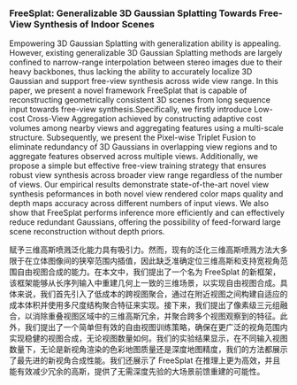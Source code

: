 ### FreeSplat: Generalizable 3D Gaussian Splatting Towards Free-View Synthesis of Indoor Scenes

Empowering 3D Gaussian Splatting with generalization ability is appealing. However, existing generalizable 3D Gaussian Splatting methods are largely confined to narrow-range interpolation between stereo images due to their heavy backbones, thus lacking the ability to accurately localize 3D Gaussian and support free-view synthesis across wide view range. In this paper, we present a novel framework FreeSplat that is capable of reconstructing geometrically consistent 3D scenes from long sequence input towards free-view synthesis.Specifically, we firstly introduce Low-cost Cross-View Aggregation achieved by constructing adaptive cost volumes among nearby views and aggregating features using a multi-scale structure. Subsequently, we present the Pixel-wise Triplet Fusion to eliminate redundancy of 3D Gaussians in overlapping view regions and to aggregate features observed across multiple views. Additionally, we propose a simple but effective free-view training strategy that ensures robust view synthesis across broader view range regardless of the number of views. Our empirical results demonstrate state-of-the-art novel view synthesis peformances in both novel view rendered color maps quality and depth maps accuracy across different numbers of input views. We also show that FreeSplat performs inference more efficiently and can effectively reduce redundant Gaussians, offering the possibility of feed-forward large scene reconstruction without depth priors.

赋予三维高斯喷溅泛化能力具有吸引力。然而，现有的泛化三维高斯喷溅方法大多限于在立体图像间的狭窄范围内插值，因此缺乏准确定位三维高斯和支持宽视角范围自由视图合成的能力。在本文中，我们提出了一个名为 FreeSplat 的新框架，该框架能够从长序列输入中重建几何上一致的三维场景，以实现自由视图合成。具体来说，我们首先引入了低成本的跨视图聚合，通过在附近视图之间构建自适应的成本体积并使用多尺度结构聚合特征来实现。接下来，我们提出了像素级三元组融合，以消除重叠视图区域中的三维高斯冗余，并聚合跨多个视图观察到的特征。此外，我们提出了一个简单但有效的自由视图训练策略，确保在更广泛的视角范围内实现稳健的视图合成，无论视图数量如何。我们的实验结果显示，在不同输入视图数量下，无论是新视角渲染的色彩地图质量还是深度地图精度，我们的方法都展示了最先进的新视角合成性能。我们还展示了 FreeSplat 在推理上更为高效，并且能有效减少冗余的高斯，提供了无需深度先验的大场景前馈重建的可能性。
